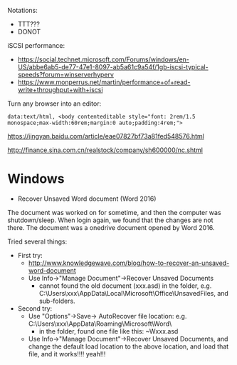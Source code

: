 Notations:
* TTT???
* DONOT

iSCSI performance:
* https://social.technet.microsoft.com/Forums/windows/en-US/abbe6ab5-de77-47e1-8097-ab5a61c9a54f/1gb-iscsi-typical-speeds?forum=winserverhyperv
* https://www.monperrus.net/martin/performance+of+read-write+throughput+with+iscsi

Turn any browser into an editor:
```
data:text/html, <body contenteditable style="font: 2rem/1.5 monospace;max-width:60rem;margin:0 auto;padding:4rem;">
```


https://jingyan.baidu.com/article/eae07827bf73a81fed548576.html

http://finance.sina.com.cn/realstock/company/sh600000/nc.shtml

# Windows
* Recover Unsaved Word document (Word 2016)

The document was worked on for sometime, and then the computer was shutdown/sleep. When login again, we found that the changes are not there. The document was a onedrive document opened by Word 2016.

Tried several things:
  * First try:
    * http://www.knowledgewave.com/blog/how-to-recover-an-unsaved-word-document
    * Use Info->"Manage Document"->Recover Unsaved Documents
      * cannot found the old document (xxx.asd) in the folder, e.g. C:\Users\xxx\AppData\Local\Microsoft\Office\UnsavedFiles, and sub-folders.
  * Second try:
    * Use "Options"->Save-> AutoRecover file location: e.g. C:\Users\xxx\AppData\Roaming\Microsoft\Word\
      * in the folder, found one file like this: ~Wxxx.asd
    * Use Info->"Manage Document"->Recover Unsaved Documents, and change the default load location to the above location, and load that file, and it works!!!! yeah!!!
      
    



